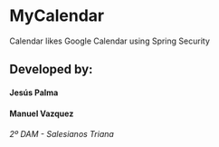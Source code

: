 # MyCalendar
Calendar likes Google Calendar using Spring Security

## Developed by:
#### Jesús Palma
#### Manuel Vazquez
###### 2º DAM - Salesianos Triana
